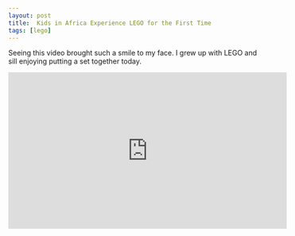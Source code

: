 ```yaml
---
layout: post
title:  Kids in Africa Experience LEGO for the First Time
tags: [lego]
---
```


Seeing this video brought such a smile to my face. I grew up with LEGO and sill enjoying putting a set together today.

<iframe width="560" height="315" src="https://www.youtube.com/embed/0wLIjrgXSDk" frameborder="0" allow="autoplay; encrypted-media" allowfullscreen\>\</iframe\>

For more information, visit [LEGO Africa](http://legoafrica.org/).

If you're in the mood for even more LEGO, check out The History of Fun's podcast episode about the [origins of LEGO](https://www.polygon.com/history-of-fun-podcast/2018/3/13/17115090/the-history-of-lego-fun-podcast).